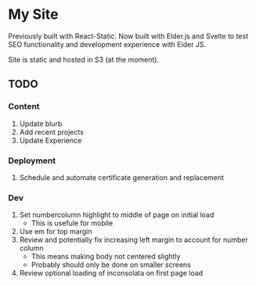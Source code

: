
# My Site

Previously built with React-Static. Now built with Elder.js and Svelte to test SEO functionality and development experience with Elder JS.

Site is static and hosted in S3 (at the moment).

## TODO

### Content

1. Update blurb
2. Add recent projects
3. Update Experience

### Deployment

1. Schedule and automate certificate generation and replacement

### Dev

1. Set numbercolumn highlight to middle of page on initial load
   - This is usefule for mobile
2. Use em for top margin
4. Review and potentially fix increasing left margin to account for number column
   - This means making body not centered slightly
   - Probably should only be done on smaller screens
5. Review optional loading of inconsolata on first page load
